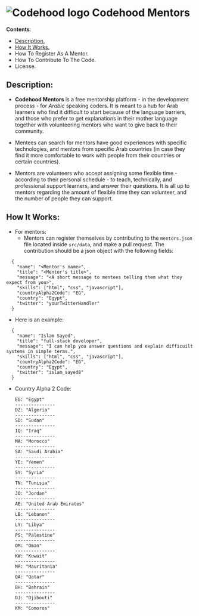 # ![Codehood logo](./assets/logo-sm.png) Codehood Mentors

**Contents**:

- [Description.](#Description)
- [How It Works.](#How-It-Works)
- How To Register As A Mentor.
- How To Contribute To The Code.
- License.

## Description:

- **Codehood Mentors** is a free mentorship platform - in the development process - for *Arabic* speaking coders. It is meant to a hub for Arab learners who find it difficult to start because of the language barriers, and those who prefer to get explanations in their mother language together with volunteering mentors who want to give back to their community.

- Mentees can search for mentors have good experiences with specific technologies, and mentors from specific Arab countries (in case they find it more comfortable to work with people from their countries or certain countries).

- Mentors are volunteers who accept assigning some flexible time - according to their personal schedule - to teach, technically, and professional support learners, and answer their questions. It is all up to mentors regarding the amount of flexible time they can volunteer, and the number of people they can support.

## How It Works:

- For mentors:
  - Mentors can register themselves by contributing to the `mentors.json` file located inside `src/data`, and make a pull request. The contribution should be a json object with the following fields:
```
  {
    "name": "<Mentor's name>",
    "title": "<Mentor's title>",
    "message": "<A short message to mentees telling them what they expect from you>",
    "skills": ["html", "css", "javascript"],
    "countryAlpha2Code": "EG",
    "country": "Egypt",
    "twitter": "yourTwitterHandler"
  }
```

  - Here is an example:
```
  {
    "name": "Islam Sayed",
    "title": "full-stack developer",
    "message": "I can help you answer questions and explain difficuilt systems in simple terms.",
    "skills": ["html", "css", "javascript"],
    "countryAlpha2Code": "EG",
    "country": "Egypt",
    "twitter": "islam_sayed8"
  }
```

  - Country Alpha 2 Code: 

        EG: "Egypt"
        ---------------
        DZ: "Algeria"
        ---------------
        SD: "Sudan"
        ---------------
        IQ: "Iraq"
        ---------------
        MA: "Morocco"
        ---------------
        SA: "Saudi Arabia"
        ---------------
        YE: "Yemen"
        ---------------
        SY: "Syria"
        ---------------
        TN: "Tunisia"
        ---------------
        JO: "Jordan"
        ---------------
        AE: "United Arab Emirates"
        ---------------
        LB: "Lebanon"
        ---------------
        LY: "Libya"
        ---------------
        PS: "Palestine"
        ---------------
        OM: "Oman"
        ---------------
        KW: "Kuwait"
        ---------------
        MR: "Mauritania"
        ---------------
        QA: "Qatar"
        ---------------
        BH: "Bahrain"
        ---------------
        DJ: "Djibouti"
        ---------------
        KM: "Comoros"



